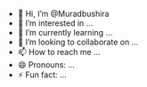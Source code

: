 - 👋 Hi, I’m @Muradbushira
- 👀 I’m interested in ...
- 🌱 I’m currently learning ...
- 💞️ I’m looking to collaborate on ...
- 📫 How to reach me ...
- 😄 Pronouns: ...
- ⚡ Fun fact: ...

<!---
Muradbushira/Muradbushira is a ✨ special ✨ repository because its `README.md` (this file) appears on your GitHub profile.
You can click the Preview link to take a look at your changes.
--->
